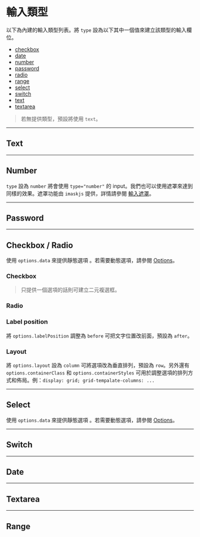 # 輸入類型

以下為內建的輸入類型列表。將 `type` 設為以下其中一個值來建立該類型的輸入欄位。

- [checkbox](#checkbox)
- [date](#date)
- [number](#number)
- [password](#password)
- [radio](#radio)
- [range](#range)
- [select](#select)
- [switch](#switch)
- [text](#text)
- [textarea](#textarea)

> 若無提供類型，預設將使用 `text`。

---

## Text

<doc-form-viewer config-path="TEXT.ZH-TW"></doc-form-viewer>

---

## Number

`type` 設為 `number` 將會使用 `type="number"` 的 input。我們也可以使用遮罩來達到同樣的效果。遮罩功能由 `imaskjs` 提供，詳情請參閱 [輸入遮罩](../../v8/input-mask/input-mask_zh-TW.md)。

<doc-tab>

<div name="type=number" class="p-4">
<doc-form-viewer config-path="NUMBER.ZH-TW"></doc-form-viewer>
</div>
<div name="使用遮罩" class="p-4">
<doc-form-viewer config-path="NUMBER_MASK.ZH-TW"></doc-form-viewer>
</div>

</doc-tab>

---

## Password

<doc-form-viewer config-path="PASSWORD.ZH-TW"></doc-form-viewer>

---

## Checkbox / Radio

使用 `options.data` 來提供靜態選項 。若需要動態選項，請參閱 [Options](../../v8/options/options_zh-TW.md)。

### Checkbox

<doc-form-viewer config-path="CHECKBOX_MULTI.ZH-TW"></doc-form-viewer>
<doc-form-viewer config-path="CHECKBOX_BINARY.ZH-TW"></doc-form-viewer>

> 只提供一個選項的話則可建立二元複選框。

### Radio

<doc-form-viewer config-path="RADIO.ZH-TW"></doc-form-viewer>

### Label position

將 `options.labelPosition` 調整為 `before` 可把文字位置改前面，預設為 `after`。

<div class="grid md:grid-cols-2 gap-2">
    <doc-form-viewer config-path="CHECKBOX_LABEL_BEFORE.ZH-TW"></doc-form-viewer>
    <doc-form-viewer config-path="RADIO_LABEL_BEFORE.ZH-TW"></doc-form-viewer>
</div>

### Layout

將 `options.layout` 設為 `column` 可將選項改為垂直排列，預設為 `row`。另外還有 `options.containerClass` 和 `options.containerStyles` 可用於調整選項的排列方式和佈局。例：`display: grid; grid-tempalate-columns: ...`

<div class="grid md:grid-cols-2 gap-2">
    <doc-form-viewer config-path="CHECKBOX_MULTI_VERTICAL.ZH-TW"></doc-form-viewer>
    <doc-form-viewer config-path="RADIO_VERTICAL.ZH-TW"></doc-form-viewer>
</div>

---

## Select

使用 `options.data` 來提供靜態選項 。若需要動態選項，請參閱 [Options](../../v8/options/options_zh-TW.md)。

<doc-form-viewer config-path="SELECT.ZH-TW"></doc-form-viewer>

---

## Switch

<doc-form-viewer config-path="SWITCH.ZH-TW"></doc-form-viewer>

---

## Date

<doc-form-viewer config-path="DATE.ZH-TW"></doc-form-viewer>
<doc-form-viewer config-path="DATE_MIN_DATE.ZH-TW"></doc-form-viewer>

---

## Textarea

<doc-form-viewer config-path="TEXTAREA.ZH-TW"></doc-form-viewer>

---

## Range

<doc-form-viewer config-path="RANGE.ZH-TW"></doc-form-viewer>
